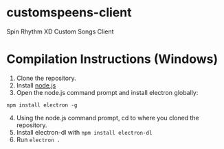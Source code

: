 # customspeens-client
 Spin Rhythm XD Custom Songs Client
 
# Compilation Instructions (Windows)
1. Clone the repository.
2. Install [node.js](https://nodejs.org/)
3. Open the node.js command prompt and install electron globally:
```
npm install electron -g
```
4. Using the node.js command prompt, cd to where you cloned the repository.
5. Install electron-dl with ```npm install electron-dl```
6. Run ```electron .```
